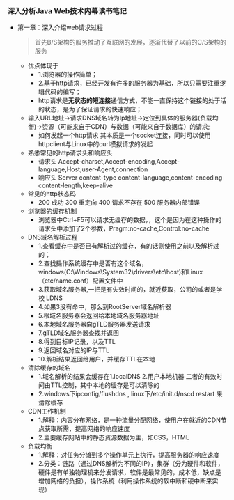 ### 深入分析Java Web技术内幕读书笔记
 * 第一章：深入介绍web请求过程
   > 首先B/S架构的服务推动了互联网的发展，逐渐代替了以前的C/S架构的服务
   - 优点体现于
     * 1.浏览器的操作简单；
     * 2.基于http请求，已经开发有许多的服务器为基础，所以只需要注重逻辑代码的编写；
     * http请求是**无状态的短连接**通信方式，不能一直保持这个链接的处于活的状态，是为了保证请求的快速响应；
   - 输入URL地址->请求DNS域名转为Ip地址->定位到具体的服务器(负载均衡)->资源（可能来自于CDN）与数据（可能来自于数据库）的请求;
     * 如何发起一个http请求 其本质是一个socket连接，同时可以使用httpclient与Linux中的curl模拟请求的发起
   - 熟悉常见的http请求头和响应头
     * 请求头  Accept-charset,Accept-encoding,Accept-language,Host,user-Agent,connection
     * 响应头  Server content-type  content-language,content-encoding content-length,keep-alive
   - 常见的http状态码 
     * 200 成功 300 重定向  400 请求不存在 500 服务器内部错误
   - 浏览器的缓存机制
     * 浏览器中Ctrl+F5可以请求无缓存的数据，，这个是因为在这种操作的请求头中添加了2个参数，Pragm:no-cache,Control:no-cache
   - DNS域名解析过程
     * 1.查看缓存中是否已有解析过的缓存，有的话则使用之前以及解析过的；
     * 2.查找操作系统缓存中是否有这个域名，windows(C:\Windows\System32\drivers\etc\host)和Linux（etc/name.conf）配置文件中
     * 3.获取域名服务器,一把是有失效时间的，就近获取，公司的或者是学校 LDNS
     * 4.如果3没有命中，那么到RootServer域名解析器
     * 5.根域名服务器会返回给本地域名服务器地址
     * 6.本地域名服务器向gTLD服务器发送请求
     * 7.gTLD域名服务器查找并返回
     * 8.得到目标IP记录，以及TTL
     * 9.返回域名对应的IP与TTL
     * 10.解析结果返回给用户，并缓存TTL在本地
   - 清除缓存的域名
     * 1.域名解析的结果会缓存在1.localDNS 2.用户本地机器 二者的有效时间由TTL控制，其中本地的缓存是可以清除的
     * 2.windows下ipconfig/flushdns , linux下/etc/init.d/nscd restart  来清除缓存
   - CDN工作机制
     * 1.解释：内容分布网络，是一种流量分配网络，使用户在就近的CDN节点获取所需，提高网络的响应速度
     * 2.主要缓存网站中的静态资源数据为主，如CSS，HTML
   - 负载均衡
     * 1.解释：对任务分摊到多个操作单元上执行，提高服务器的响应速度
     * 2.分类：链路（通过DNS解析为不同的IP），集群（分为硬件和软件，硬件是有单独物理机来分发请求，软件是最常见的，成本低，缺点是增加网络的负担），操作系统（利用操作系统的软中断和硬中断来实现）

















































